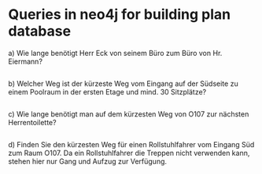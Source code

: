 # Queries in neo4j for building plan database
a) Wie lange benötigt Herr Eck von seinem Büro zum Büro von Hr. Eiermann?
```

```
b) Welcher Weg ist der kürzeste Weg vom Eingang auf der Südseite zu einem Poolraum in
der ersten Etage und mind. 30 Sitzplätze?
```

```
c) Wie lange benötigt man auf dem kürzesten Weg von O107 zur nächsten Herrentoilette?
```

```
d) Finden Sie den kürzesten Weg für einen Rollstuhlfahrer vom Eingang Süd zum Raum
O107. Da ein Rollstuhlfahrer die Treppen nicht verwenden kann, stehen hier nur Gang
und Aufzug zur Verfügung.
```

```